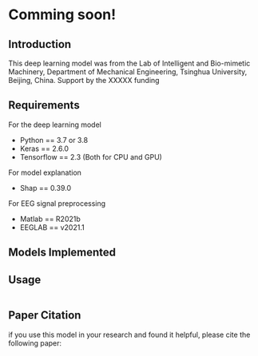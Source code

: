 # Comming soon!
## Introduction
This deep learning model was from the Lab of Intelligent and Bio-mimetic Machinery, Department of Mechanical Engineering, Tsinghua University, Beijing, China. Support by the XXXXX funding
## Requirements
For the deep learning model
- Python == 3.7 or 3.8
- Keras == 2.6.0
- Tensorflow == 2.3 (Both for CPU and GPU)

For model explanation
- Shap == 0.39.0

For EEG signal preprocessing
- Matlab == R2021b
- EEGLAB == v2021.1

## Models Implemented

## Usage
```

```
## Paper Citation
if you use this model in your research and found it helpful, please cite the following paper:
